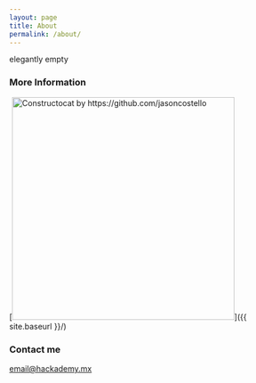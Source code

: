 ```yaml
---
layout: page
title: About
permalink: /about/
---
```


elegantly empty

### More Information

 [<img src="{{ site.baseurl }}/images/cat1.jpg" alt="Constructocat by https://github.com/jasoncostello" style="width: 400px;"/>]({{ site.baseurl }}/)

### Contact me

[email@hackademy.mx](ada_245@hackademy.mx) 